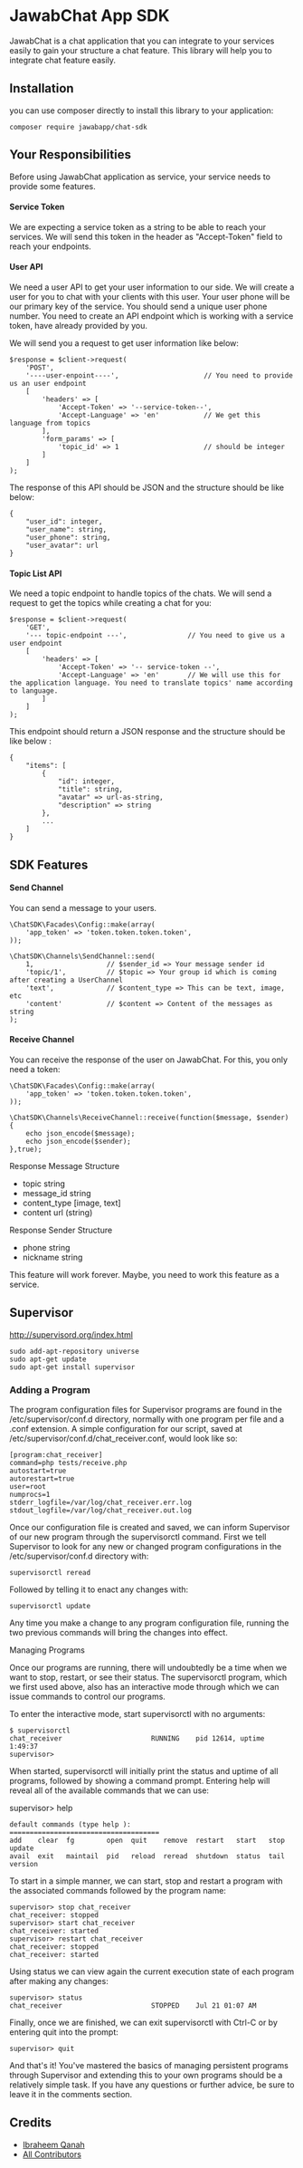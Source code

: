 # JawabChat App SDK

JawabChat is a chat application that you can integrate to your services easily to gain your structure a chat feature. This library will help you to integrate chat feature easily.

## Installation

you can use composer directly to install this library to your application:

```
composer require jawabapp/chat-sdk
```

## Your Responsibilities

Before using JawabChat application as service, your service needs to provide some features.

#### Service Token

We are expecting a service token as a string to be able to reach your services. We will send this token in the header as "Accept-Token" field to reach your endpoints.

#### User API

We need a user API to get your user information to our side. We will create a user for you to chat with your clients with this user.
Your user phone will be our primary key of the service. You should send a unique user phone number.
You need to create an API endpoint which is working with a service token, have already provided by you.

We will send you a request to get user information like below:

```
$response = $client->request(
    'POST',
    '----user-enpoint----',                     // You need to provide us an user endpoint
    [
        'headers' => [
            'Accept-Token' => '--service-token--',
            'Accept-Language' => 'en'           // We get this language from topics
        ],
        'form_params' => [
            'topic_id' => 1                     // should be integer
        ]
    ]
);
```

The response of this API should be JSON and the structure should be like below:

```
{
    "user_id": integer,
    "user_name": string,
    "user_phone": string,
    "user_avatar": url
}
```

#### Topic List API

We need a topic endpoint to handle topics of the chats. We will send a request to get the topics while creating a chat for you:

```
$response = $client->request(
    'GET',
    '--- topic-endpoint ---',               // You need to give us a user endpoint
    [
        'headers' => [
            'Accept-Token' => '-- service-token --',
            'Accept-Language' => 'en'       // We will use this for the application language. You need to translate topics' name according to language.
        ]
    ]
);
```

This endpoint should return a JSON response and the structure should be like below :

```
{
    "items": [
        {
            "id": integer,
            "title": string,
            "avatar" => url-as-string,
            "description" => string
        },
        ...
    ]
}
```

## SDK Features

#### Send Channel

You can send a message to your users.

```
\ChatSDK\Facades\Config::make(array(
    'app_token' => 'token.token.token.token',
));

\ChatSDK\Channels\SendChannel::send(
    1,                  // $sender_id => Your message sender id
    'topic/1',          // $topic => Your group id which is coming after creating a UserChannel
    'text',             // $content_type => This can be text, image, etc
    'content'           // $content => Content of the messages as string
);
```

#### Receive Channel

You can receive the response of the user on JawabChat. For this, you only need a token:

```
\ChatSDK\Facades\Config::make(array(
    'app_token' => 'token.token.token.token',
));

\ChatSDK\Channels\ReceiveChannel::receive(function($message, $sender) {
    echo json_encode($message);
    echo json_encode($sender);
},true);
```

Response Message Structure

 - topic            string
 - message_id       string
 - content_type     [image, text]
 - content          url (string)

Response Sender Structure

 - phone            string
 - nickname         string

This feature will work forever. Maybe, you need to work this feature as a service.


## Supervisor
http://supervisord.org/index.html
```
sudo add-apt-repository universe
sudo apt-get update
sudo apt-get install supervisor
```

### Adding a Program
The program configuration files for Supervisor programs are found in the /etc/supervisor/conf.d directory, normally with one program per file and a .conf extension. 
A simple configuration for our script, saved at /etc/supervisor/conf.d/chat_receiver.conf, would look like so:

```
[program:chat_receiver]
command=php tests/receive.php
autostart=true
autorestart=true
user=root
numprocs=1
stderr_logfile=/var/log/chat_receiver.err.log
stdout_logfile=/var/log/chat_receiver.out.log
```
Once our configuration file is created and saved, we can inform Supervisor of our new program through the supervisorctl command. First we tell Supervisor to look for any new or changed program configurations in the /etc/supervisor/conf.d directory with:
```
supervisorctl reread
```
Followed by telling it to enact any changes with:
```
supervisorctl update
```
Any time you make a change to any program configuration file, running the two previous commands will bring the changes into effect. 

Managing Programs

Once our programs are running, there will undoubtedly be a time when we want to stop, restart, or see their status. The supervisorctl program, which we first used above, also has an interactive mode through which we can issue commands to control our programs.

To enter the interactive mode, start supervisorctl with no arguments:
```
$ supervisorctl
chat_receiver                      RUNNING    pid 12614, uptime 1:49:37
supervisor>
```
When started, supervisorctl will initially print the status and uptime of all programs, followed by showing a command prompt. Entering help will reveal all of the available commands that we can use:

supervisor> help
```
default commands (type help ):
=====================================
add    clear  fg        open  quit    remove  restart   start   stop  update
avail  exit   maintail  pid   reload  reread  shutdown  status  tail  version
```

To start in a simple manner, we can start, stop and restart a program with the associated commands followed by the program name:
```
supervisor> stop chat_receiver
chat_receiver: stopped
supervisor> start chat_receiver
chat_receiver: started
supervisor> restart chat_receiver
chat_receiver: stopped
chat_receiver: started
```

Using status we can view again the current execution state of each program after making any changes:
```
supervisor> status
chat_receiver                      STOPPED    Jul 21 01:07 AM
```
Finally, once we are finished, we can exit supervisorctl with Ctrl-C or by entering quit into the prompt:
```
supervisor> quit
```
And that's it! You've mastered the basics of managing persistent programs through Supervisor and extending this to your own programs should be a relatively simple task. If you have any questions or further advice, be sure to leave it in the comments section.

## Credits

- [Ibraheem Qanah](https://github.com/Qanah)
- [All Contributors](../../contributors)
